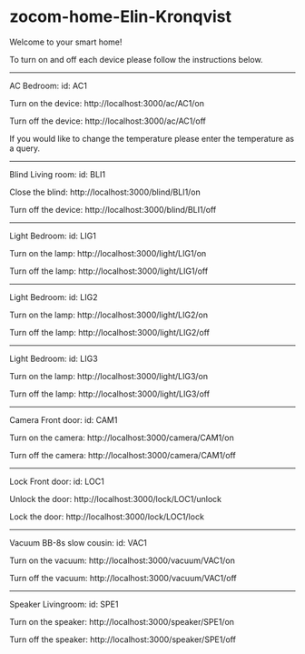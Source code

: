 # zocom-home-Elin-Kronqvist
 
Welcome to your smart home!

To turn on and off each device please follow the instructions below.

--------------------------------------------------------

AC Bedroom:
id: AC1

Turn on the device:
http://localhost:3000/ac/AC1/on

Turn off the device:
http://localhost:3000/ac/AC1/off

If you would like to change the temperature please enter the temperature as a query.

--------------------------------------------------------

Blind Living room:
id: BLI1

Close the blind:
http://localhost:3000/blind/BLI1/on

Turn off the device:
http://localhost:3000/blind/BLI1/off

--------------------------------------------------------

Light Bedroom:
id: LIG1

Turn on the lamp:
http://localhost:3000/light/LIG1/on

Turn off the lamp:
http://localhost:3000/light/LIG1/off

--------------------------------------------------------

Light Bedroom:
id: LIG2

Turn on the lamp:
http://localhost:3000/light/LIG2/on

Turn off the lamp:
http://localhost:3000/light/LIG2/off

--------------------------------------------------------

Light Bedroom:
id: LIG3

Turn on the lamp:
http://localhost:3000/light/LIG3/on

Turn off the lamp:
http://localhost:3000/light/LIG3/off

--------------------------------------------------------

Camera Front door:
id: CAM1

Turn on the camera:
http://localhost:3000/camera/CAM1/on

Turn off the camera:
http://localhost:3000/camera/CAM1/off

--------------------------------------------------------

Lock Front door:
id: LOC1

Unlock the door:
http://localhost:3000/lock/LOC1/unlock

Lock the door:
http://localhost:3000/lock/LOC1/lock

--------------------------------------------------------

Vacuum BB-8s slow cousin:
id: VAC1

Turn on the vacuum:
http://localhost:3000/vacuum/VAC1/on

Turn off the vacuum:
http://localhost:3000/vacuum/VAC1/off

--------------------------------------------------------

Speaker Livingroom:
id: SPE1

Turn on the speaker:
http://localhost:3000/speaker/SPE1/on

Turn off the speaker:
http://localhost:3000/speaker/SPE1/off